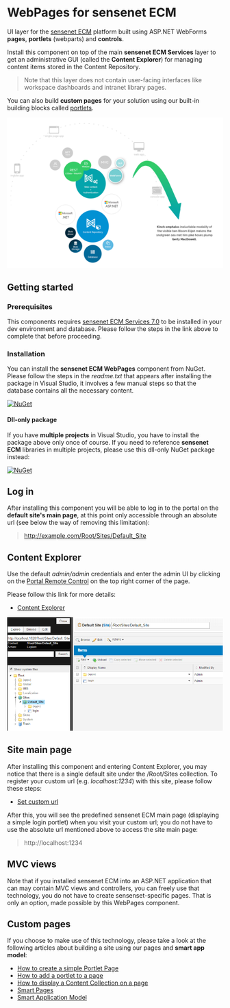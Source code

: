 # WebPages for sensenet ECM
UI layer for the [sensenet ECM](https://github.com/SenseNet/sensenet) platform built using ASP.NET WebForms **pages**, **portlets** (webparts) and **controls**.

Install this component on top of the main **sensenet ECM Services** layer to get an administrative GUI (called the **Content Explorer**) for managing content items stored in the Content Repository.

> Note that this layer does not contain user-facing interfaces like workspace dashboards and intranet library pages.

You can also build **custom pages** for your solution using our built-in building blocks called [portlets](http://wiki.sensenet.com/Portlet).

![WebPages component](https://raw.githubusercontent.com/SenseNet/sn-resources/master/images/sn-components/sn-components_webforms_gui.png)

## Getting started
### Prerequisites
This components requires [sensenet ECM Services 7.0](https://github.com/SenseNet/sensenet) to be installed in your dev environment and database. Please follow the steps in the link above to complete that before proceeding.

### Installation
You can install the **sensenet ECM WebPages** component from NuGet. Please follow the steps in the *readme.txt* that appears after installing the package in Visual Studio, it involves a few manual steps so that the database contains all the necessary content.

[![NuGet](https://img.shields.io/nuget/v/SenseNet.WebPages.Install.svg)](https://www.nuget.org/packages/SenseNet.WebPages.Install)

#### Dll-only package
If you have **multiple projects** in Visual Studio, you have to install the package above only once of course. If you need to reference **sensenet ECM** libraries in multiple projects, please use this dll-only NuGet package instead:

[![NuGet](https://img.shields.io/nuget/v/SenseNet.WebPages.svg)](https://www.nuget.org/packages/SenseNet.WebPages)

## Log in
After installing this component you will be able to log in to the portal on the **default site's main page**, at this point only accessible through an absolute url (see below the way of removing this limitation):

> http://example.com/Root/Sites/Default_Site

## Content Explorer
Use the default *admin/admin* credentials and enter the admin UI by clicking on the [Portal Remote Control](http://wiki.sensenet.com/Portal_Remote_Control) on the top right corner of the page.

Please follow this link for more details:
- [Content Explorer](http://wiki.sensenet.com/Content_Explorer)

![Content Explorer](https://raw.githubusercontent.com/SenseNet/sn-resources/add-screenshots/images/sn-screenshots/sn-content-explorer.png)

## Site main page
After installing this component and entering Content Explorer, you may notice that there is a single default  site under the /Root/Sites collection. To register your custom url (e.g. *localhost:1234*) with this site, please follow these steps:

- [Set custom url](http://wiki.sensenet.com/How_to_change_url_and_authentication_settings#Steps_for_configuring_URLs_on_the_portal)

After this, you will see the predefined sensenet ECM main page (displaying a simple login portlet) when you visit your custom url; you do not have to use the absolute url mentioned above to access the site main page:

> http://localhost:1234

## MVC views
Note that if you installed sensenet ECM into an ASP.NET application that can may contain MVC views and controllers, you can freely use that technology, you do not have to create sensenset-specific pages. That is only an option, made possible by this WebPages component.

## Custom pages
If you choose to make use of this technology, please take a look at the following articles about building a site using our pages and **smart app model**:

- [How to create a simple Portlet Page](http://wiki.sensenet.com/How_to_create_a_simple_Portlet_Page)
- [How to add a portlet to a page](http://wiki.sensenet.com/How_to_add_a_portlet_to_a_page)
- [How to display a Content Collection on a page](http://wiki.sensenet.com/How_to_display_a_Content_Collection_on_a_page)
- [Smart Pages](http://wiki.sensenet.com/Smart_Pages)
- [Smart Application Model](http://wiki.sensenet.com/Smart_Application_Model)